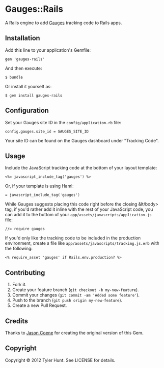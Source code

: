# Gauges::Rails

A Rails engine to add [Gauges][] tracking code to Rails apps.

[gauges]: http://gaug.es/


## Installation

Add this line to your application's Gemfile:

    gem 'gauges-rails'

And then execute:

    $ bundle

Or install it yourself as:

    $ gem install gauges-rails


## Configuration

Set your Gauges site ID in the `config/application.rb` file:

    config.gauges.site_id = GAUGES_SITE_ID

Your site ID can be found on the Gauges dashboard under "Tracking Code".


## Usage

Include the JavaScript tracking code at the bottom of your layout template:

    <%= javascript_include_tag('gauges') %>

Or, if your template is using Haml:

    = javascript_include_tag('gauges')

While Gauges suggests placing this code right before the closing &lt/body&gt;
tag, if you'd rather add it inline with the rest of your JavaScript code, you
can add it to the bottom of your `app/assets/javascripts/application.js` file:

    //= require gauges

If you'd only like the tracking code to be included in the production
environment, create a file like `app/assets/javascripts/tracking.js.erb` with
the following:

    <% require_asset 'gauges' if Rails.env.production? %>


## Contributing

1. Fork it.
2. Create your feature branch (`git checkout -b my-new-feature`).
3. Commit your changes (`git commit -am 'Added some feature'`).
4. Push to the branch (`git push origin my-new-feature`).
5. Create a new Pull Request.


## Credits

Thanks to [Jason Coene][jason] for creating the original version of this Gem.

[jason]: https://github.com/jcoene


## Copyright

Copyright © 2012 Tyler Hunt. See LICENSE for details.
